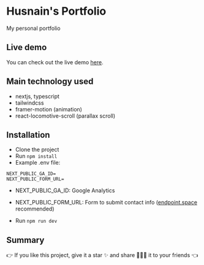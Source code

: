 # Husnain's Portfolio

My personal portfolio

## Live demo
You can check out the live demo [here](https://husnainfarooq.github.io/hf-portfolio/).

## Main technology used

- nextjs, typescript
- tailwindcss
- framer-motion (animation)
- react-locomotive-scroll (parallax scroll)

## Installation

- Clone the project
- Run `npm install`
- Example .env file:

```env
NEXT_PUBLIC_GA_ID=
NEXT_PUBLIC_FORM_URL=
```

- NEXT_PUBLIC_GA_ID: Google Analytics
- NEXT_PUBLIC_FORM_URL: Form to submit contact info ([endpoint.space](https://www.endpoint.space/) recommended)

- Run `npm run dev`

## Summary

👉 If you like this project, give it a star ✨ and share 👨🏻‍💻 it to your friends 👈
